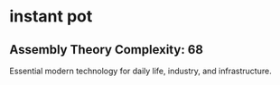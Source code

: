 # instant pot

## Assembly Theory Complexity: 68
Essential modern technology for daily life, industry, and infrastructure.
